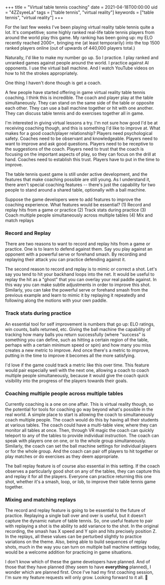 +++
title = "Virtual table tennis coaching"
date = 2021-04-18T00:00:00
uid = "4ZZsyeeLa"
tags = ["table tennis", "virtual reality"]
keywords = ["table tennis", "virtual reality"]
+++

For the last few weeks I've been playing virtual reality table tennis quite a lot. It's competitive; some highly ranked real-life table tennis players from around the world play this game. My ranking has been going up: my ELO recently reached 2000+, bringing me (at least temporarily) into the top 1500 ranked players online (out of upwards of 440,000 players total.)

Naturally, I'd like to make my number go up. So I practice. I play ranked and unranked games against people around the world. I practice against AI opponents. I use the virtual  ball machine. And I watch YouTube videos on how to hit the strokes appropriately.

One thing I haven't done though is get a coach.

A few people have started offering in game virtual reality table tennis coaching. I think this is incredible. The coach and player play at the table simultaneously. They can stand on the same side of the table or opposite each other. They can use a ball machine together or hit with one another. They can discuss table tennis and do exercises together all in game.

I'm interested in giving virtual lessons a try. I'm not sure how good I'd be at receiving coaching though, and this is something I'd like to improve at. What makes for a good coach/player relationship? Players need psychological safety. Coaches need to be observant and knowledgeable. Players need to want to improve and ask good questions. Players need to be receptive to the suggestions of the coach. Players need to trust that the coach is focusing on the important aspects of play, so they can focus on the drill at hand. Coaches need to establish this trust. Players have to put in the time to improve.

The table tennis quest game is still under active development, and the features that make coaching possible are still young. As I understand it, there aren't special coaching features -- there's just the capability for two people to stand around a shared table, optionally with a ball machine.

Suppose the game developers were to add features to improve the coaching experience. What features would be essential? (1) Record and replay hits from a game or practice (2) Track stats during practice (3) Coach multiple people simultaneously across multiple tables (4) Mix and match replays

### Record and Replay

There are two reasons to want to record and replay hits from a game or practice. One is to learn to defend against them. Say you play against an opponent with a powerful serve or forehand smash. By recording and replaying their attack you can practice defending against it.

The second reason to record and replay is to mimic or correct a shot. Let's say you tend to hit your backhand loops into the net. It would be useful to replay the hit as a "ghost" that you can overlay your real paddle against. In this way you can make subtle adjustments in order to improve this shot. Similarly, you can take the powerful serve or forehand smash from the previous example and learn to mimic it by replaying it repeatedly and following along the motions with your own paddle.

### Track stats during practice

An essential tool for self improvement is numbers that go up: ELO ratings, win counts, balls returned, etc. Giving the ball machine the capability of tracking how many balls you return successfully (where "success" is something you can define, such as hitting a certain region of the table, perhaps with a certain minimum speed or spin) and how many you miss creates a new metric to improve. And once there's a metric to improve, putting in the time to improve it becomes all the more satisfying.

I'd love if the game could track a metric like this over time. This feature would pair especially well with the next one, allowing a coach to coach multiple people simultaneously, because it would give the coach quick visibility into the progress of the players towards their goals.

### Coaching multiple people across multiple tables

Currently coaching is a one on one affair. This is virtual reality though, so the potential for tools for coaching go way beyond what's possible in the real world. A simple place to start is allowing the coach to simultaneously coach multiple people. The coach would do this by having all their students at various tables. The coach could have a multi-table view, where they can monitor all tables at once. Then, through VR magic the coach can quickly teleport to any of the tables to provide individual instruction. The coach can speak with players one on one, or to the whole group simultaneously. Similarly, the coach can set the ball machine settings for individual players or for the whole group. And the coach can pair off players to hit together or play matches or do exercises as they deem appropriate.

The ball replay feature is of course also essential in this setting. If the coach observes a particularly good shot on any of the tables, they can capture this and replay it for all the players. Everyone can practice returning this one shot, whether it's a smash, loop, or lob, to improve their table tennis game together.

### Mixing and matching replays

The record and replay feature is going to be essential to the future of practice. Replaying a single ball over and over is useful, but it doesn't capture the dynamic nature of table tennis. So, one useful feature to pair with replaying a shot is the ability to add variance to the shot. In the original recording, the smash has X speed and Y spin and hits precisely position Z. In the replays, all these values can be perturbed slightly to practice variations on the theme. Also, being able to build sequences of replay shots, much in the way you can turn on multiple ball machine settings today, would be a welcome addition for practicing in game situations.

I don't know which of these the game developers have planned. And of those that they have planned (they seem to have __everything__ planned), I wonder which are planned first. Once I've had my first coaching session, I'm sure my feature requests will only grow. Looking forward to it all. 🏓
